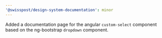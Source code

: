 ```yaml
---
'@swisspost/design-system-documentation': minor
---
```


Added a documentation page for the angular `custom-select` component based on the ng-bootstrap `dropdown` component.
